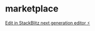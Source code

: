 # marketplace

[Edit in StackBlitz next generation editor ⚡️](https://stackblitz.com/~/github.com/ennva/marketplace)
